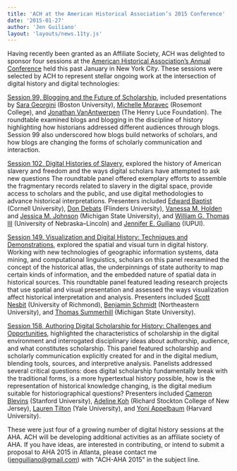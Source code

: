 ```yaml
---
title: 'ACH at the American Historical Association’s 2015 Conference'
date: '2015-01-27'
author: 'Jen Guiliano'
layout: 'layouts/news.11ty.js'
---
```

Having recently been granted as an Affiliate Society, ACH was delighted to sponsor four sessions at the [American Historical Association’s Annual Conference](http://historians.org/annual-meeting) held this past January in New York City. These sessions were selected by ACH to represent stellar ongoing work at the intersection of digital history and digital technologies:

[Session 99, Blogging and the Future of Scholarship](https://aha.confex.com/aha/2015/webprogram/Session12211.html), included presentations by [Sara Georgini](http://earlyamericanists.com/contributors/sara-georgini/) (Boston University), [Michelle Moravec](http://michellemoravec.com/) (Rosemont College), and [Jonathan VanAntwerpen](https://www.linkedin.com/in/vanantwerpen) (The Henry Luce Foundation). The roundtable examined blogs and blogging in the discipline of history highlighting how historians addressed different audiences through blogs. Session 99 also underscored how blogs build networks of scholars, and how blogs are changing the forms of scholarly communication and interaction.

[Session 102, Digital Histories of Slavery](https://aha.confex.com/aha/2015/webprogram/Session12216.html), explored the history of American slavery and freedom and the ways digital scholars have attempted to ask new questions The roundtable panel offered exemplary efforts to assemble the fragmentary records related to slavery in the digital space, provide access to scholars and the public, and use digital methodologies to advance historical interpretations. Presenters included [Edward Baptist](http://history.arts.cornell.edu/faculty-department-baptist.php) (Cornell University), [Don Debats](http://www.flinders.edu.au/people/don.debats) (Flinders University), [Vanessa M. Holden](http://vanessamholden.squarespace.com/) and [Jessica M. Johnson](http://jmjohnso.com/) (Michigan State University), and [William G. Thomas III](http://railroads.unl.edu/blog/) (University of Nebraska–Lincoln) and [Jennifer E. Guiliano](http://jguiliano.com/) (IUPUI).

[Session 149, Visualization and Digital History: Techniques and Demonstrations](https://aha.confex.com/aha/2015/webprogram/Session12219.html), explored the spatial and visual turn in digital history. Working with new technologies of geographic information systems, data mining, and computational linguistics, scholars on this panel reexamined the concept of the historical atlas, the underpinnings of state authority to map certain kinds of information, and the embedded nature of spatial data in historical sources. This roundtable panel featured leading research projects that use spatial and visual presentation and assessed the ways visualization affect historical interpretation and analysis. Presenters included [Scott Nesbit](http://www.ced.uga.edu/staff/scott-nesbit/) (University of Richmond), [Benjamin Schmidt](http://benschmidt.org/) (Northeastern University), and [Thomas Summerhill](http://history.msu.edu/people/faculty/thomas-summerhill/) (Michigan State University).

[Session 158, Authoring Digital Scholarship for History: Challenges and Opportunities](https://aha.confex.com/aha/2015/webprogram/Session12203.html), highlighted the characteristics of scholarship in the digital environment and interrogated disciplinary ideas about authorship, audience, and what constitutes scholarship. This panel featured scholarship and scholarly communication explicitly created for and in the digital medium, blending tools, sources, and interpretive analysis. Panelists addressed several critical questions: does digital scholarship fundamentally break with the traditional forms, is a more hypertextual history possible, how is the representation of historical knowledge changing, is the digital medium suitable for historiographical questions? Presenters included [Cameron Blevins](http://www.cameronblevins.org/) (Stanford University), [Adeline Koh](http://www.adelinekoh.org/) (Richard Stockton College of New Jersey), [Lauren Tilton](https://twitter.com/nolauren) (Yale University), and [Yoni Appelbaum](https://twitter.com/yappelbaum) (Harvard University).

These were just four of a growing number of digital history sessions at the AHA. ACH will be developing additional activities as an affiliate society of AHA. If you have ideas, are interested in contributing, or intend to submit a proposal to AHA 2015 in Atlanta, please contact me ([jenguiliano@gmail.com](mailto:jenguiliano@gmail.com)) with "ACH-AHA 2015" in the subject line.
